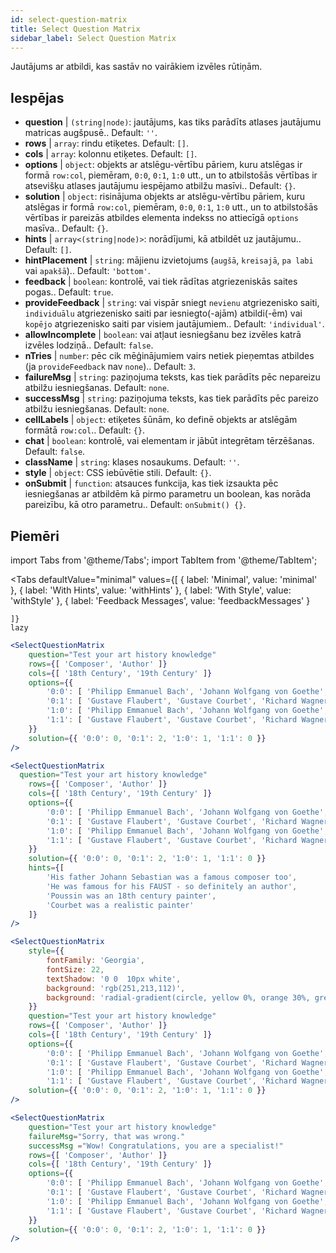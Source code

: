 ```yaml
---
id: select-question-matrix
title: Select Question Matrix
sidebar_label: Select Question Matrix
---
```


Jautājums ar atbildi, kas sastāv no vairākiem izvēles rūtiņām.

## Iespējas

* __question__ | `(string|node)`: jautājums, kas tiks parādīts atlases jautājumu matricas augšpusē.. Default: `''`.
* __rows__ | `array`: rindu etiķetes. Default: `[]`.
* __cols__ | `array`: kolonnu etiķetes. Default: `[]`.
* __options__ | `object`: objekts ar atslēgu-vērtību pāriem, kuru atslēgas ir formā `row:col`, piemēram, `0:0`, `0:1`, `1:0` utt., un to atbilstošās vērtības ir atsevišķu atlases jautājumu iespējamo atbilžu masīvi.. Default: `{}`.
* __solution__ | `object`: risinājuma objekts ar atslēgu-vērtību pāriem, kuru atslēgas ir formā `row:col`, piemēram, `0:0`, `0:1`, `1:0` utt., un to atbilstošās vērtības ir pareizās atbildes elementa indekss no attiecīgā `options` masīva.. Default: `{}`.
* __hints__ | `array<(string|node)>`: norādījumi, kā atbildēt uz jautājumu.. Default: `[]`.
* __hintPlacement__ | `string`: mājienu izvietojums (`augšā`, `kreisajā`, `pa labi` vai `apakšā`).. Default: `'bottom'`.
* __feedback__ | `boolean`: kontrolē, vai tiek rādītas atgriezeniskās saites pogas.. Default: `true`.
* __provideFeedback__ | `string`: vai vispār sniegt `nevienu` atgriezenisko saiti, `individuālu` atgriezenisko saiti par iesniegto(-ajām) atbildi(-ēm) vai `kopējo` atgriezenisko saiti par visiem jautājumiem.. Default: `'individual'`.
* __allowIncomplete__ | `boolean`: vai atļaut iesniegšanu bez izvēles katrā izvēles lodziņā.. Default: `false`.
* __nTries__ | `number`: pēc cik mēģinājumiem vairs netiek pieņemtas atbildes (ja `provideFeedback` nav `none`).. Default: `3`.
* __failureMsg__ | `string`: paziņojuma teksts, kas tiek parādīts pēc nepareizu atbilžu iesniegšanas. Default: `none`.
* __successMsg__ | `string`: paziņojuma teksts, kas tiek parādīts pēc pareizo atbilžu iesniegšanas. Default: `none`.
* __cellLabels__ | `object`: etiķetes šūnām, ko definē objekts ar atslēgām formātā `row:col`.. Default: `{}`.
* __chat__ | `boolean`: kontrolē, vai elementam ir jābūt integrētam tērzēšanas. Default: `false`.
* __className__ | `string`: klases nosaukums. Default: `''`.
* __style__ | `object`: CSS iebūvētie stili. Default: `{}`.
* __onSubmit__ | `function`: atsauces funkcija, kas tiek izsaukta pēc iesniegšanas ar atbildēm kā pirmo parametru un boolean, kas norāda pareizību, kā otro parametru.. Default: `onSubmit() {}`.


## Piemēri


import Tabs from '@theme/Tabs';
import TabItem from '@theme/TabItem';

<Tabs
    defaultValue="minimal"
    values={[
        { label: 'Minimal', value: 'minimal' },
        { label: 'With Hints', value: 'withHints' },
        { label: 'With Style', value: 'withStyle' },
        { label: 'Feedback Messages', value: 'feedbackMessages' }
        
    ]}
    lazy
>

<TabItem value="minimal">

```jsx live
<SelectQuestionMatrix
    question="Test your art history knowledge"
    rows={[ 'Composer', 'Author' ]} 
    cols={[ '18th Century', '19th Century' ]} 
    options={{ 
        '0:0': [ 'Philipp Emmanuel Bach', 'Johann Wolfgang von Goethe', 'Nicolas Poussin'], 
        '0:1': [ 'Gustave Flaubert', 'Gustave Courbet', 'Richard Wagner'] ,
        '1:0': [ 'Philipp Emmanuel Bach', 'Johann Wolfgang von Goethe', 'Nicolas Poussin'],
        '1:1': [ 'Gustave Flaubert', 'Gustave Courbet', 'Richard Wagner'] 
    }} 
    solution={{ '0:0': 0, '0:1': 2, '1:0': 1, '1:1': 0 }}
/>
```
</TabItem>

<TabItem value="withHints">

```jsx live
<SelectQuestionMatrix
  question="Test your art history knowledge"
    rows={[ 'Composer', 'Author' ]} 
    cols={[ '18th Century', '19th Century' ]} 
    options={{ 
        '0:0': [ 'Philipp Emmanuel Bach', 'Johann Wolfgang von Goethe', 'Nicolas Poussin'], 
        '0:1': [ 'Gustave Flaubert', 'Gustave Courbet', 'Richard Wagner'] ,
        '1:0': [ 'Philipp Emmanuel Bach', 'Johann Wolfgang von Goethe', 'Nicolas Poussin'],
        '1:1': [ 'Gustave Flaubert', 'Gustave Courbet', 'Richard Wagner'] 
    }} 
    solution={{ '0:0': 0, '0:1': 2, '1:0': 1, '1:1': 0 }}
    hints={[
        'His father Johann Sebastian was a famous composer too',
        'He was famous for his FAUST - so definitely an author',
        'Poussin was an 18th century painter',
        'Courbet was a realistic painter'
    ]}
/>
```
</TabItem>

<TabItem value="withStyle">

```jsx live
<SelectQuestionMatrix
    style={{ 
        fontFamily: 'Georgia',
        fontSize: 22, 
        textShadow: '0 0  10px white',
        background: 'rgb(251,213,112)',
        background: 'radial-gradient(circle, yellow 0%, orange 30%, green 100%)'
    }}
    question="Test your art history knowledge"
    rows={[ 'Composer', 'Author' ]} 
    cols={[ '18th Century', '19th Century' ]} 
    options={{ 
        '0:0': [ 'Philipp Emmanuel Bach', 'Johann Wolfgang von Goethe', 'Nicolas Poussin'], 
        '0:1': [ 'Gustave Flaubert', 'Gustave Courbet', 'Richard Wagner'] ,
        '1:0': [ 'Philipp Emmanuel Bach', 'Johann Wolfgang von Goethe', 'Nicolas Poussin'],
        '1:1': [ 'Gustave Flaubert', 'Gustave Courbet', 'Richard Wagner'] }} 
    solution={{ '0:0': 0, '0:1': 2, '1:0': 1, '1:1': 0 }}
/>
```
</TabItem>


<TabItem value="feedbackMessages">

```jsx live
<SelectQuestionMatrix
    question="Test your art history knowledge"
    failureMsg="Sorry, that was wrong." 
    successMsg ="Wow! Congratulations, you are a specialist!"
    rows={[ 'Composer', 'Author' ]} 
    cols={[ '18th Century', '19th Century' ]} 
    options={{ 
        '0:0': [ 'Philipp Emmanuel Bach', 'Johann Wolfgang von Goethe', 'Nicolas Poussin'], 
        '0:1': [ 'Gustave Flaubert', 'Gustave Courbet', 'Richard Wagner'] ,
        '1:0': [ 'Philipp Emmanuel Bach', 'Johann Wolfgang von Goethe', 'Nicolas Poussin'],
        '1:1': [ 'Gustave Flaubert', 'Gustave Courbet', 'Richard Wagner'] 
    }} 
    solution={{ '0:0': 0, '0:1': 2, '1:0': 1, '1:1': 0 }}
/>
```

</TabItem>

</Tabs>

